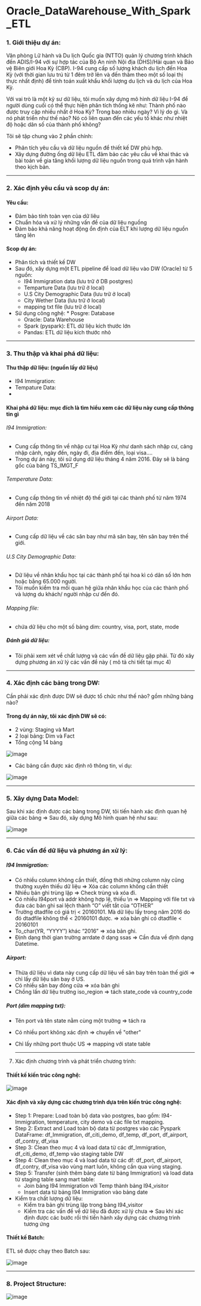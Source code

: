 # Oracle_DataWarehouse_With_Spark_ETL
### 1. Giới thiệu dự án:
Văn phòng Lữ hành và Du lịch Quốc gia (NTTO) quản lý chương trình khách đến ADIS/I-94 với sự hợp tác của Bộ An ninh Nội địa (DHS)/Hải quan và Bảo vệ Biên giới Hoa Kỳ (CBP). I-94 cung cấp số lượng khách du lịch đến Hoa Kỳ (với thời gian lưu trú từ 1 đêm trở lên và đến thăm theo một số loại thị thực nhất định) để tính toán xuất khẩu khối lượng du lịch và du lịch của Hoa Kỳ.

Với vai trò là một kỹ sư dữ liệu, tôi muốn xây dựng mô hình dữ liệu I-94 để người dùng cuối có thể thực hiện phân tích thống kê như: Thành phố nào được truy cập nhiều nhất ở Hoa Kỳ? Trong bao nhiêu ngày? Vì lý do gì. Và nó phát triển như thế nào? Nó có liên quan đến các yếu tố khác như nhiệt độ hoặc dân số của thành phố không?

Tôi sẽ tập chung vào 2 phần chính:
- Phân tích yêu cầu và dữ liệu nguồn để thiết kế DW phù hợp.
- Xây dựng đường ống dữ liệu ETL đảm bảo các yêu cầu về khai thác và bài toán về gia tăng khối lượng dữ liệu nguồn trong quá trình vận hành theo kịch bản.

----------------------------
### 2. Xác định yêu cầu và scop dự án:
#### Yêu cầu:
- Đảm bảo tính toàn vẹn của dữ liêu
- Chuẩn hóa và xử lý những vấn đề của dữ liệu nguồng
- Đảm bảo khả năng hoạt động ổn định của ELT khi lượng dữ liệu nguồn tăng lên 
#### Scop dự án:
* Phân tích và thiết kế DW
* Sau đó,  xây dựng một ETL pipeline để load dữ liệu vào DW (Oracle) từ 5 nguồn: 
     * I94 Immigration data (lưu trữ ở DB postgres)
     * Temparture Data (lưu trữ ở local)
     * U.S City Demographic Data (lưu trữ ở local)
     * City Wether Data (lưu trữ ở local)
    * mapping txt file (lưu trữ ở local) 
* Sử dụng công nghệ: 
      * Posgre: Database
    * Oracle: Data Warehouse
    * Spark (pyspark): ETL dữ liệu kích thước lớn
    * Pandas: ETL dữ liệu kích thước nhỏ
-----------------------------------
### 3. Thu thập và khai phá dữ liệu:
#### Thu thập dữ liệu: (nguồn lấy dữ liệu) 
* I94 Immigration: 
* Tempature Data:
* 
#### Khai phá dữ liệu: mục đích là tìm hiểu xem các dữ liệu này cung cấp thông tin gì
###### I94 Immigration: 
* Cung cấp thông tin về nhập cư tại Hoa Kỳ như danh sách nhập cư, cảng nhập cảnh, ngày đến, ngày đi, địa điểm đến, loại visa….
* Trong dự án này, tôi sử dụng dữ liệu tháng 4 năm 2016. Đây sẽ là bảng gốc của bảng TS_IMGT_F 
###### Temperature Data: 
* Cung cấp thông tin về nhiệt độ thế giới tại các thành phố từ năm 1974 đến năm 2018


###### Airport Data: 
* Cung cấp dữ liệu về các sân bay như mã sân bay, tên sân bay trên thế giới.
###### U.S City Demographic Data: 
* Dữ liệu về nhân khẩu học tại các thành phố tại hoa kì có dân số lớn hơn hoặc bằng 65.000 người.
* Tôi muốn kiểm tra mối quan hệ giữa nhân khẩu học của các thành phố và lượng du khách/ người nhập cư đến đó.  
###### Mapping file:
* chứa dữ liệu cho một số bảng dim: country, visa, port, state, mode 
##### Đánh giá dữ liệu: 
* Tôi phải xem xét về chất lượng và các vấn đề dữ liệu gặp phải. Từ đó xây dựng phương án xử lý các vấn đề này ( mô tả chi tiết tại mục 4)
------------------------------------
### 4. Xác định các bảng trong DW:
 Cần phải xác định được DW sẽ được tổ chức như thế nào? gồm những bảng nào?
#### Trong dự án này, tôi xác định DW sẽ có:
* 2 vùng: Staging và Mart
* 2 loại bảng: Dim và Fact
* Tổng cộng 14 bảng
  
![image](https://github.com/hien201/Oracle_DataWarehous_With_Spark_ETL/assets/90466915/b02c3edb-9bdf-475e-a7e3-c8a2c0aa05d2)
* Các bảng cần được xác định rõ thông tin, ví dụ:
  
![image](https://github.com/hien201/Oracle_DataWarehous_With_Spark_ETL/assets/90466915/868b606d-5c3a-4b50-83fd-e6b8cfeb8ba7)

-----------------------------------------
### 5. Xây dựng Data Model:
Sau khi xác định được các bảng trong DW, tôi tiến hành xác định quan hệ giữa các bảng
=> Sau đó, xây dựng Mô hình quan hệ như sau: 

![image](https://github.com/hien201/Oracle_DataWarehous_With_Spark_ETL/assets/90466915/a53b5c1d-02dc-405b-9c67-64e511a64ac7)

-----------------------------------------------
### 6. Các vấn đề dữ liệu và phương án xử lý:
#####  I94 Immigration:
- Có nhiều column không cần thiết, đồng thời những column này cũng thường xuyên thiếu dữ liệu
    ⇒ Xóa các column không cần thiết 
- Nhiều bản ghi trùng lặp
    ⇒ Check trùng và xóa đi.
- Có nhiều I94port và addr không hợp lệ, thiếu \n
    => Mapping với file txt và đưa các bản ghi sai lệch thành “O” viết tắt của “OTHER”
- Trường dtadfile có giá trị < 20160101. Mà dữ liệu lấy trong năm 2016 do đó dtadfile không thể < 20160101 được. 
    ⇒ xóa bản ghi có dtadfile < 20160101
- To_char(YR, “YYYY”) khác “2016”
    ⇒ xóa bản ghi.
- Định dạng thời gian trường arrdate ở dạng ssas => Cần đưa về định dạng Datetime.
  
##### Airport:
- Thừa dữ liệu vì data này cung cấp dữ liệu về sân bay trên toàn thế giới => chỉ lấy dữ liệu sân bay ở US.
- Có nhiều sân bay đóng cửa => xóa bản ghi
- Chồng lấn dữ liệu trường iso_region => tách  state_code và country_code
  
##### Port (dim mapping txt):
- Tên port và tên state nằm cùng một trường => tách ra
- Có nhiều port không xác định => chuyển về "other"
- Chỉ lấy những port thuộc US => mapping với state table

  ------------------------------------
7. Xác định chương trình và phát triển chương trình:
#### Thiết kế kiến trúc công nghệ:

![image](https://github.com/hien201/Oracle_DataWarehous_With_Spark_ETL/assets/90466915/3c602212-e8b8-4e2b-85c2-766cde66aab3)

#### Xác định và xây dựng các chương trình dựa trên kiến trúc công nghệ:
*  Step 1: Prepare: Load toàn bộ data vào postgres, bao gồm: I94-Immigration, temperature, city demo và các file txt mapping.
* Step 2: Extract and Load toàn bộ data từ postgres vào các Pyspark DataFrame: df_Immigration, df_citi_demo, df_temp, df_port, df_airport, df_contry, df_visa
* Step 3: Clean theo mục 4 và load data từ các df_Immigration, df_citi_demo, df_temp vào staging table DW
* Step 4: Clean theo mục 4 và load data từ các df: df_port, df_airport, df_contry, df_visa vào vùng mart luôn, không cần qua vùng staging. 
* Step 5: Transfer (sinh thêm bảng date từ bảng Immigration) và load data từ staging table sang mart table:
    * Join bảng I94 Immigration với Temp thành bảng I94_visitor
    * Insert data từ bảng I94 Immigration vào bảng date 
* Kiểm tra chất lượng dữ liệu:
    * Kiểm tra bản ghi trùng lặp trong bảng I94_visitor
    * Kiểm tra các vấn đề về dữ liệu đã được xử lý chưa
=> Sau khi xác định được các bước rồi thì tiến hành xây dựng các chương trình tương ứng

#### Thiết kế Batch:
ETL sẽ được chạy theo Batch sau: 

![image](https://github.com/hien201/Oracle_DataWarehous_With_Spark_ETL/assets/90466915/643dcb19-58de-4328-9303-b066d18eca88)

-------------------------------
### 8. Project Structure:
![image](https://github.com/hien201/Oracle_DataWarehous_With_Spark_ETL/assets/90466915/ff9a613f-fe0e-408d-9d73-a3b089f80abf)







     

     
 
    



